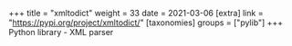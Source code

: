 +++
title = "xmltodict"
weight = 33
date = 2021-03-06
[extra]
link = "https://pypi.org/project/xmltodict/"
[taxonomies]
groups = ["pylib"]
+++
Python library - XML parser

